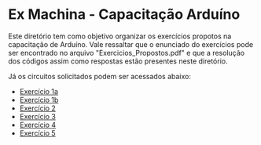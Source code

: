 # Ex Machina - Capacitação Arduíno

Este diretório tem como objetivo organizar os exercícios propotos na capacitação de Arduíno. Vale ressaltar que o enunciado do exercícios pode ser encontrado no arquivo "Exercicios_Propostos.pdf" e que a resolução dos códigos assim como respostas estão presentes neste diretório.

Já os circuitos solicitados podem ser acessados abaixo:

* [Exercício 1a](https://www.tinkercad.com/things/g4RBkkITUBA?sharecode=7VQlWCBQQLNZ0Iba5MW05IMyuPuQ6rR2fDEUULclEDg)
* [Exercício 1b](https://www.tinkercad.com/things/cCjxca7Rvtz?sharecode=_KbeYSYQVuYsGeCMxQ4QsDYnfSEy8ek9j4OaP6lP3mA)
* [Exercício 2](https://www.tinkercad.com/things/fkguGn4WcMG?sharecode=dko-KivzeLqjqYIMB1scq2QKzlC67LbZRc4C2rL09ng)
* [Exercício 3](https://www.tinkercad.com/things/9erCNzvh6Jn?sharecode=Oa_weG5aZeEUL1AnasI3BAAjFD650USbsQZamM3V9yc)
* [Exercício 4](https://www.tinkercad.com/things/dnS8cyo8Bvc?sharecode=yg5cf50QLatJCWjqKzLFZZuqFBsfh49h7pWLOK8mCOU)
* [Exercício 5](https://www.tinkercad.com/things/3pSDy2vDLKd?sharecode=aHH_NDymnBBKEGdJlWVG4af7B8dS90jveDpAGWrBvyQ)